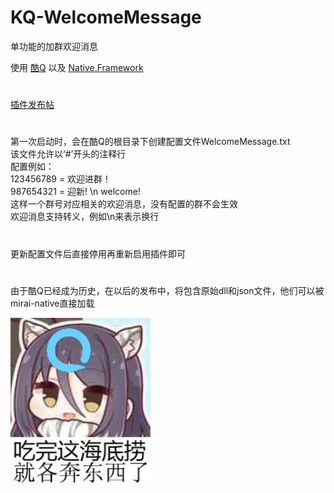 # KQ-WelcomeMessage
单功能的加群欢迎消息

使用 <a href="https://cqp.cc/">酷Q</a> 以及 <a href="https://github.com/Jie2GG/Native.Framework">Native.Framework</a>  
#  
<a href="https://bbs.smyhw.online:8080/forum.php?mod=viewthread&tid=33">插件发布帖</a>
#
第一次启动时，会在酷Q的根目录下创建配置文件WelcomeMessage.txt  
该文件允许以‘#’开头的注释行  
配置例如：  
123456789 = 欢迎进群！  
987654321 = 迎新! \n welcome!  
这样一个群号对应相关的欢迎消息，没有配置的群不会生效  
欢迎消息支持转义，例如\n来表示换行  
#  
更新配置文件后直接停用再重新启用插件即可
#
由于酷Q已经成为历史，在以后的发布中，将包含原始dll和json文件，他们可以被mirai-native直接加载

![KQ_R.I.P.](https://github.com/smyhw/KQ-WelcomeMessage/raw/master/KQ_R.I.P.jpg)
